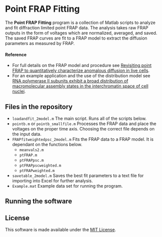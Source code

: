 # Point FRAP Fitting
The **Point FRAP Fitting** program is a collection of Matlab scripts to analyze and fit diffraction limited point FRAP data. The analysis takes raw FRAP outputs in the form of voltages which are normalized, averaged, and saved. The saved FRAP curves are fit to a FRAP model to extract the diffusion parameters as measured by FRAP. 

#### Reference
- For full details on the FRAP model and procedure see [Revisiting point FRAP to quantitatively characterize anomalous diffusion in live cells](https://doi.org/10.1021/jp310348s). 
- For an example application and the use of the distribution model see [RNA polymerase II subunits exhibit a broad distribution of macromolecular assembly states in the interchromatin space of cell nuclei](https://doi.org/10.1021/jp4082933).

## Files in the repository
- `loadandfit_2model.m` The main script. Runs all of the scripts below. 
- `pointb.m` or `pointb_smallfile.m` Processes the FRAP data and place the voltages on the proper time axis. Choosing the correct file depends on the input data. 
- `FRAPfitweightedpsc_2model.m` Fits the FRAP data to a FRAP model. It is dependant on the functions below.  
    - `meanvals2.m`
    - `ptFRAP.m`
    - `ptFRAPpsc.m`
    - `ptFRAPpscweighted.m`
    - `ptFRAPweighted.m`
- `savetable_2model.m` Saves the best fit parameters to a text file for importing into Excel for further analysis. 
- `Example.mat` Example data set for running the program. 

## Running the software

## License
This software is made available under the [MIT License](LICENSE). 
